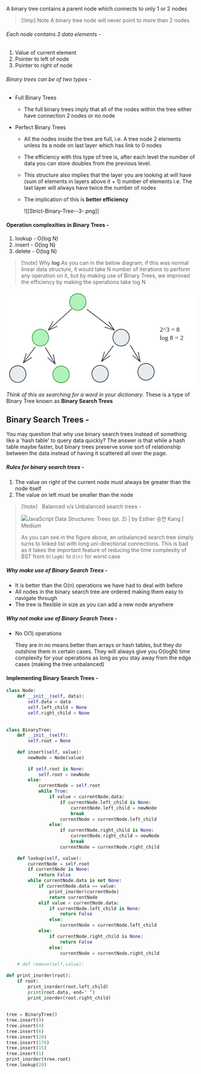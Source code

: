 A binary tree contains a parent node which connects to only 1 or 2 nodes

>[!imp] Note
>A binary tree node will never point to more than 2 nodes

###### Each node contains 3 data elements - 
1. Value of current element
2. Pointer to left of node
3. Pointer to right of node

###### Binary trees can be of two types - 
- Full Binary Trees
	- The full binary trees imply that all of the nodes within the tree either have connection 2 nodes or no node

- Perfect Binary Trees
	- All the nodes inside the tree are full, i.e. A tree node 2 elements unless its a node on last layer which has link to 0 nodes
	- The efficiency with this type of tree is, after each level the number of data you can store doubles from the previous level.
	- This structure also implies that the layer you are looking at will have (sum of elements in layers above it + 1) number of elements i.e. The last layer will always have twice the number of nodes
	- The implication of this is **better efficiency**

		![[Strict-Binary-Tree--3-.png]]

#### Operation complexities in Binary Trees - 
1. lookup - O(log N)
2. insert - O(log N)
3. delete - O(log N)

>[!note] Why **log**
>As you can in the below diagram, if this was normal linear data structure, it would take N number of iterations to perform any operation on it, but by making use of Binary Trees, we improved the efficiency by making the operations take log N

<svg version="1.1" xmlns="http://www.w3.org/2000/svg" viewBox="0 0 576.2291641235352 291.5" width="576.2291641235352" height="291.5">
  <!-- svg-source:excalidraw -->
  
  <defs>
    <style class="style-fonts">
      @font-face {
        font-family: "Virgil";
        src: url("https://excalidraw.com/Virgil.woff2");
      }
      @font-face {
        font-family: "Cascadia";
        src: url("https://excalidraw.com/Cascadia.woff2");
      }
    </style>
    
  </defs>
  <rect x="0" y="0" width="576.2291641235352" height="291.5" fill="#ffffff"></rect><g stroke-linecap="round" transform="translate(193 10) rotate(0 25 25.5)"><path d="M50 25.5 C50 26.98, 49.87 28.47, 49.62 29.93 C49.37 31.38, 48.99 32.83, 48.49 34.22 C48 35.61, 47.37 36.97, 46.65 38.25 C45.93 39.53, 45.08 40.76, 44.15 41.89 C43.22 43.02, 42.18 44.09, 41.07 45.03 C39.96 45.98, 38.75 46.85, 37.5 47.58 C36.25 48.32, 34.91 48.96, 33.55 49.46 C32.19 49.97, 30.77 50.36, 29.34 50.61 C27.92 50.87, 26.45 51, 25 51 C23.55 51, 22.08 50.87, 20.66 50.61 C19.23 50.36, 17.81 49.97, 16.45 49.46 C15.09 48.96, 13.75 48.32, 12.5 47.58 C11.25 46.85, 10.04 45.98, 8.93 45.03 C7.82 44.09, 6.78 43.02, 5.85 41.89 C4.92 40.76, 4.07 39.53, 3.35 38.25 C2.63 36.97, 2 35.61, 1.51 34.22 C1.01 32.83, 0.63 31.38, 0.38 29.93 C0.13 28.47, 0 26.98, 0 25.5 C0 24.02, 0.13 22.53, 0.38 21.07 C0.63 19.62, 1.01 18.17, 1.51 16.78 C2 15.39, 2.63 14.03, 3.35 12.75 C4.07 11.47, 4.92 10.24, 5.85 9.11 C6.78 7.98, 7.82 6.91, 8.93 5.97 C10.04 5.02, 11.25 4.15, 12.5 3.42 C13.75 2.68, 15.09 2.04, 16.45 1.54 C17.81 1.03, 19.23 0.64, 20.66 0.39 C22.08 0.13, 23.55 0, 25 0 C26.45 0, 27.92 0.13, 29.34 0.39 C30.77 0.64, 32.19 1.03, 33.55 1.54 C34.91 2.04, 36.25 2.68, 37.5 3.42 C38.75 4.15, 39.96 5.02, 41.07 5.97 C42.18 6.91, 43.22 7.98, 44.15 9.11 C45.08 10.24, 45.93 11.47, 46.65 12.75 C47.37 14.03, 48 15.39, 48.49 16.78 C48.99 18.17, 49.37 19.62, 49.62 21.07 C49.87 22.53, 49.94 24.76, 50 25.5 C50.06 26.24, 50.06 24.76, 50 25.5" stroke="none" stroke-width="0" fill="#b2f2bb"></path><path d="M50 25.5 C50 26.98, 49.87 28.47, 49.62 29.93 C49.37 31.38, 48.99 32.83, 48.49 34.22 C48 35.61, 47.37 36.97, 46.65 38.25 C45.93 39.53, 45.08 40.76, 44.15 41.89 C43.22 43.02, 42.18 44.09, 41.07 45.03 C39.96 45.98, 38.75 46.85, 37.5 47.58 C36.25 48.32, 34.91 48.96, 33.55 49.46 C32.19 49.97, 30.77 50.36, 29.34 50.61 C27.92 50.87, 26.45 51, 25 51 C23.55 51, 22.08 50.87, 20.66 50.61 C19.23 50.36, 17.81 49.97, 16.45 49.46 C15.09 48.96, 13.75 48.32, 12.5 47.58 C11.25 46.85, 10.04 45.98, 8.93 45.03 C7.82 44.09, 6.78 43.02, 5.85 41.89 C4.92 40.76, 4.07 39.53, 3.35 38.25 C2.63 36.97, 2 35.61, 1.51 34.22 C1.01 32.83, 0.63 31.38, 0.38 29.93 C0.13 28.47, 0 26.98, 0 25.5 C0 24.02, 0.13 22.53, 0.38 21.07 C0.63 19.62, 1.01 18.17, 1.51 16.78 C2 15.39, 2.63 14.03, 3.35 12.75 C4.07 11.47, 4.92 10.24, 5.85 9.11 C6.78 7.98, 7.82 6.91, 8.93 5.97 C10.04 5.02, 11.25 4.15, 12.5 3.42 C13.75 2.68, 15.09 2.04, 16.45 1.54 C17.81 1.03, 19.23 0.64, 20.66 0.39 C22.08 0.13, 23.55 0, 25 0 C26.45 0, 27.92 0.13, 29.34 0.39 C30.77 0.64, 32.19 1.03, 33.55 1.54 C34.91 2.04, 36.25 2.68, 37.5 3.42 C38.75 4.15, 39.96 5.02, 41.07 5.97 C42.18 6.91, 43.22 7.98, 44.15 9.11 C45.08 10.24, 45.93 11.47, 46.65 12.75 C47.37 14.03, 48 15.39, 48.49 16.78 C48.99 18.17, 49.37 19.62, 49.62 21.07 C49.87 22.53, 49.94 24.76, 50 25.5 C50.06 26.24, 50.06 24.76, 50 25.5" stroke="#2f9e44" stroke-width="2" fill="none"></path></g><g stroke-linecap="round" transform="translate(79 118.5) rotate(0 25 25.5)"><path d="M50 25.5 C50 26.98, 49.87 28.47, 49.62 29.93 C49.37 31.38, 48.99 32.83, 48.49 34.22 C48 35.61, 47.37 36.97, 46.65 38.25 C45.93 39.53, 45.08 40.76, 44.15 41.89 C43.22 43.02, 42.18 44.09, 41.07 45.03 C39.96 45.98, 38.75 46.85, 37.5 47.58 C36.25 48.32, 34.91 48.96, 33.55 49.46 C32.19 49.97, 30.77 50.36, 29.34 50.61 C27.92 50.87, 26.45 51, 25 51 C23.55 51, 22.08 50.87, 20.66 50.61 C19.23 50.36, 17.81 49.97, 16.45 49.46 C15.09 48.96, 13.75 48.32, 12.5 47.58 C11.25 46.85, 10.04 45.98, 8.93 45.03 C7.82 44.09, 6.78 43.02, 5.85 41.89 C4.92 40.76, 4.07 39.53, 3.35 38.25 C2.63 36.97, 2 35.61, 1.51 34.22 C1.01 32.83, 0.63 31.38, 0.38 29.93 C0.13 28.47, 0 26.98, 0 25.5 C0 24.02, 0.13 22.53, 0.38 21.07 C0.63 19.62, 1.01 18.17, 1.51 16.78 C2 15.39, 2.63 14.03, 3.35 12.75 C4.07 11.47, 4.92 10.24, 5.85 9.11 C6.78 7.98, 7.82 6.91, 8.93 5.97 C10.04 5.02, 11.25 4.15, 12.5 3.42 C13.75 2.68, 15.09 2.04, 16.45 1.54 C17.81 1.03, 19.23 0.64, 20.66 0.39 C22.08 0.13, 23.55 0, 25 0 C26.45 0, 27.92 0.13, 29.34 0.39 C30.77 0.64, 32.19 1.03, 33.55 1.54 C34.91 2.04, 36.25 2.68, 37.5 3.42 C38.75 4.15, 39.96 5.02, 41.07 5.97 C42.18 6.91, 43.22 7.98, 44.15 9.11 C45.08 10.24, 45.93 11.47, 46.65 12.75 C47.37 14.03, 48 15.39, 48.49 16.78 C48.99 18.17, 49.37 19.62, 49.62 21.07 C49.87 22.53, 49.94 24.76, 50 25.5 C50.06 26.24, 50.06 24.76, 50 25.5" stroke="none" stroke-width="0" fill="#b2f2bb"></path><path d="M50 25.5 C50 26.98, 49.87 28.47, 49.62 29.93 C49.37 31.38, 48.99 32.83, 48.49 34.22 C48 35.61, 47.37 36.97, 46.65 38.25 C45.93 39.53, 45.08 40.76, 44.15 41.89 C43.22 43.02, 42.18 44.09, 41.07 45.03 C39.96 45.98, 38.75 46.85, 37.5 47.58 C36.25 48.32, 34.91 48.96, 33.55 49.46 C32.19 49.97, 30.77 50.36, 29.34 50.61 C27.92 50.87, 26.45 51, 25 51 C23.55 51, 22.08 50.87, 20.66 50.61 C19.23 50.36, 17.81 49.97, 16.45 49.46 C15.09 48.96, 13.75 48.32, 12.5 47.58 C11.25 46.85, 10.04 45.98, 8.93 45.03 C7.82 44.09, 6.78 43.02, 5.85 41.89 C4.92 40.76, 4.07 39.53, 3.35 38.25 C2.63 36.97, 2 35.61, 1.51 34.22 C1.01 32.83, 0.63 31.38, 0.38 29.93 C0.13 28.47, 0 26.98, 0 25.5 C0 24.02, 0.13 22.53, 0.38 21.07 C0.63 19.62, 1.01 18.17, 1.51 16.78 C2 15.39, 2.63 14.03, 3.35 12.75 C4.07 11.47, 4.92 10.24, 5.85 9.11 C6.78 7.98, 7.82 6.91, 8.93 5.97 C10.04 5.02, 11.25 4.15, 12.5 3.42 C13.75 2.68, 15.09 2.04, 16.45 1.54 C17.81 1.03, 19.23 0.64, 20.66 0.39 C22.08 0.13, 23.55 0, 25 0 C26.45 0, 27.92 0.13, 29.34 0.39 C30.77 0.64, 32.19 1.03, 33.55 1.54 C34.91 2.04, 36.25 2.68, 37.5 3.42 C38.75 4.15, 39.96 5.02, 41.07 5.97 C42.18 6.91, 43.22 7.98, 44.15 9.11 C45.08 10.24, 45.93 11.47, 46.65 12.75 C47.37 14.03, 48 15.39, 48.49 16.78 C48.99 18.17, 49.37 19.62, 49.62 21.07 C49.87 22.53, 49.94 24.76, 50 25.5 C50.06 26.24, 50.06 24.76, 50 25.5" stroke="#2f9e44" stroke-width="2" fill="none"></path></g><g stroke-linecap="round" transform="translate(261 228.5) rotate(0 25 25.5)"><path d="M50 25.5 C50 26.98, 49.87 28.47, 49.62 29.93 C49.37 31.38, 48.99 32.83, 48.49 34.22 C48 35.61, 47.37 36.97, 46.65 38.25 C45.93 39.53, 45.08 40.76, 44.15 41.89 C43.22 43.02, 42.18 44.09, 41.07 45.03 C39.96 45.98, 38.75 46.85, 37.5 47.58 C36.25 48.32, 34.91 48.96, 33.55 49.46 C32.19 49.97, 30.77 50.36, 29.34 50.61 C27.92 50.87, 26.45 51, 25 51 C23.55 51, 22.08 50.87, 20.66 50.61 C19.23 50.36, 17.81 49.97, 16.45 49.46 C15.09 48.96, 13.75 48.32, 12.5 47.58 C11.25 46.85, 10.04 45.98, 8.93 45.03 C7.82 44.09, 6.78 43.02, 5.85 41.89 C4.92 40.76, 4.07 39.53, 3.35 38.25 C2.63 36.97, 2 35.61, 1.51 34.22 C1.01 32.83, 0.63 31.38, 0.38 29.93 C0.13 28.47, 0 26.98, 0 25.5 C0 24.02, 0.13 22.53, 0.38 21.07 C0.63 19.62, 1.01 18.17, 1.51 16.78 C2 15.39, 2.63 14.03, 3.35 12.75 C4.07 11.47, 4.92 10.24, 5.85 9.11 C6.78 7.98, 7.82 6.91, 8.93 5.97 C10.04 5.02, 11.25 4.15, 12.5 3.42 C13.75 2.68, 15.09 2.04, 16.45 1.54 C17.81 1.03, 19.23 0.64, 20.66 0.39 C22.08 0.13, 23.55 0, 25 0 C26.45 0, 27.92 0.13, 29.34 0.39 C30.77 0.64, 32.19 1.03, 33.55 1.54 C34.91 2.04, 36.25 2.68, 37.5 3.42 C38.75 4.15, 39.96 5.02, 41.07 5.97 C42.18 6.91, 43.22 7.98, 44.15 9.11 C45.08 10.24, 45.93 11.47, 46.65 12.75 C47.37 14.03, 48 15.39, 48.49 16.78 C48.99 18.17, 49.37 19.62, 49.62 21.07 C49.87 22.53, 49.94 24.76, 50 25.5 C50.06 26.24, 50.06 24.76, 50 25.5" stroke="none" stroke-width="0" fill="#e9ecef"></path><path d="M50 25.5 C50 26.98, 49.87 28.47, 49.62 29.93 C49.37 31.38, 48.99 32.83, 48.49 34.22 C48 35.61, 47.37 36.97, 46.65 38.25 C45.93 39.53, 45.08 40.76, 44.15 41.89 C43.22 43.02, 42.18 44.09, 41.07 45.03 C39.96 45.98, 38.75 46.85, 37.5 47.58 C36.25 48.32, 34.91 48.96, 33.55 49.46 C32.19 49.97, 30.77 50.36, 29.34 50.61 C27.92 50.87, 26.45 51, 25 51 C23.55 51, 22.08 50.87, 20.66 50.61 C19.23 50.36, 17.81 49.97, 16.45 49.46 C15.09 48.96, 13.75 48.32, 12.5 47.58 C11.25 46.85, 10.04 45.98, 8.93 45.03 C7.82 44.09, 6.78 43.02, 5.85 41.89 C4.92 40.76, 4.07 39.53, 3.35 38.25 C2.63 36.97, 2 35.61, 1.51 34.22 C1.01 32.83, 0.63 31.38, 0.38 29.93 C0.13 28.47, 0 26.98, 0 25.5 C0 24.02, 0.13 22.53, 0.38 21.07 C0.63 19.62, 1.01 18.17, 1.51 16.78 C2 15.39, 2.63 14.03, 3.35 12.75 C4.07 11.47, 4.92 10.24, 5.85 9.11 C6.78 7.98, 7.82 6.91, 8.93 5.97 C10.04 5.02, 11.25 4.15, 12.5 3.42 C13.75 2.68, 15.09 2.04, 16.45 1.54 C17.81 1.03, 19.23 0.64, 20.66 0.39 C22.08 0.13, 23.55 0, 25 0 C26.45 0, 27.92 0.13, 29.34 0.39 C30.77 0.64, 32.19 1.03, 33.55 1.54 C34.91 2.04, 36.25 2.68, 37.5 3.42 C38.75 4.15, 39.96 5.02, 41.07 5.97 C42.18 6.91, 43.22 7.98, 44.15 9.11 C45.08 10.24, 45.93 11.47, 46.65 12.75 C47.37 14.03, 48 15.39, 48.49 16.78 C48.99 18.17, 49.37 19.62, 49.62 21.07 C49.87 22.53, 49.94 24.76, 50 25.5 C50.06 26.24, 50.06 24.76, 50 25.5" stroke="#343a40" stroke-width="2" fill="none"></path></g><g stroke-linecap="round" transform="translate(401 222.5) rotate(0 25 25.5)"><path d="M50 25.5 C50 26.98, 49.87 28.47, 49.62 29.93 C49.37 31.38, 48.99 32.83, 48.49 34.22 C48 35.61, 47.37 36.97, 46.65 38.25 C45.93 39.53, 45.08 40.76, 44.15 41.89 C43.22 43.02, 42.18 44.09, 41.07 45.03 C39.96 45.98, 38.75 46.85, 37.5 47.58 C36.25 48.32, 34.91 48.96, 33.55 49.46 C32.19 49.97, 30.77 50.36, 29.34 50.61 C27.92 50.87, 26.45 51, 25 51 C23.55 51, 22.08 50.87, 20.66 50.61 C19.23 50.36, 17.81 49.97, 16.45 49.46 C15.09 48.96, 13.75 48.32, 12.5 47.58 C11.25 46.85, 10.04 45.98, 8.93 45.03 C7.82 44.09, 6.78 43.02, 5.85 41.89 C4.92 40.76, 4.07 39.53, 3.35 38.25 C2.63 36.97, 2 35.61, 1.51 34.22 C1.01 32.83, 0.63 31.38, 0.38 29.93 C0.13 28.47, 0 26.98, 0 25.5 C0 24.02, 0.13 22.53, 0.38 21.07 C0.63 19.62, 1.01 18.17, 1.51 16.78 C2 15.39, 2.63 14.03, 3.35 12.75 C4.07 11.47, 4.92 10.24, 5.85 9.11 C6.78 7.98, 7.82 6.91, 8.93 5.97 C10.04 5.02, 11.25 4.15, 12.5 3.42 C13.75 2.68, 15.09 2.04, 16.45 1.54 C17.81 1.03, 19.23 0.64, 20.66 0.39 C22.08 0.13, 23.55 0, 25 0 C26.45 0, 27.92 0.13, 29.34 0.39 C30.77 0.64, 32.19 1.03, 33.55 1.54 C34.91 2.04, 36.25 2.68, 37.5 3.42 C38.75 4.15, 39.96 5.02, 41.07 5.97 C42.18 6.91, 43.22 7.98, 44.15 9.11 C45.08 10.24, 45.93 11.47, 46.65 12.75 C47.37 14.03, 48 15.39, 48.49 16.78 C48.99 18.17, 49.37 19.62, 49.62 21.07 C49.87 22.53, 49.94 24.76, 50 25.5 C50.06 26.24, 50.06 24.76, 50 25.5" stroke="none" stroke-width="0" fill="#e9ecef"></path><path d="M50 25.5 C50 26.98, 49.87 28.47, 49.62 29.93 C49.37 31.38, 48.99 32.83, 48.49 34.22 C48 35.61, 47.37 36.97, 46.65 38.25 C45.93 39.53, 45.08 40.76, 44.15 41.89 C43.22 43.02, 42.18 44.09, 41.07 45.03 C39.96 45.98, 38.75 46.85, 37.5 47.58 C36.25 48.32, 34.91 48.96, 33.55 49.46 C32.19 49.97, 30.77 50.36, 29.34 50.61 C27.92 50.87, 26.45 51, 25 51 C23.55 51, 22.08 50.87, 20.66 50.61 C19.23 50.36, 17.81 49.97, 16.45 49.46 C15.09 48.96, 13.75 48.32, 12.5 47.58 C11.25 46.85, 10.04 45.98, 8.93 45.03 C7.82 44.09, 6.78 43.02, 5.85 41.89 C4.92 40.76, 4.07 39.53, 3.35 38.25 C2.63 36.97, 2 35.61, 1.51 34.22 C1.01 32.83, 0.63 31.38, 0.38 29.93 C0.13 28.47, 0 26.98, 0 25.5 C0 24.02, 0.13 22.53, 0.38 21.07 C0.63 19.62, 1.01 18.17, 1.51 16.78 C2 15.39, 2.63 14.03, 3.35 12.75 C4.07 11.47, 4.92 10.24, 5.85 9.11 C6.78 7.98, 7.82 6.91, 8.93 5.97 C10.04 5.02, 11.25 4.15, 12.5 3.42 C13.75 2.68, 15.09 2.04, 16.45 1.54 C17.81 1.03, 19.23 0.64, 20.66 0.39 C22.08 0.13, 23.55 0, 25 0 C26.45 0, 27.92 0.13, 29.34 0.39 C30.77 0.64, 32.19 1.03, 33.55 1.54 C34.91 2.04, 36.25 2.68, 37.5 3.42 C38.75 4.15, 39.96 5.02, 41.07 5.97 C42.18 6.91, 43.22 7.98, 44.15 9.11 C45.08 10.24, 45.93 11.47, 46.65 12.75 C47.37 14.03, 48 15.39, 48.49 16.78 C48.99 18.17, 49.37 19.62, 49.62 21.07 C49.87 22.53, 49.94 24.76, 50 25.5 C50.06 26.24, 50.06 24.76, 50 25.5" stroke="#343a40" stroke-width="2" fill="none"></path></g><g stroke-linecap="round" transform="translate(142 230.5) rotate(0 25 25.5)"><path d="M50 25.5 C50 26.98, 49.87 28.47, 49.62 29.93 C49.37 31.38, 48.99 32.83, 48.49 34.22 C48 35.61, 47.37 36.97, 46.65 38.25 C45.93 39.53, 45.08 40.76, 44.15 41.89 C43.22 43.02, 42.18 44.09, 41.07 45.03 C39.96 45.98, 38.75 46.85, 37.5 47.58 C36.25 48.32, 34.91 48.96, 33.55 49.46 C32.19 49.97, 30.77 50.36, 29.34 50.61 C27.92 50.87, 26.45 51, 25 51 C23.55 51, 22.08 50.87, 20.66 50.61 C19.23 50.36, 17.81 49.97, 16.45 49.46 C15.09 48.96, 13.75 48.32, 12.5 47.58 C11.25 46.85, 10.04 45.98, 8.93 45.03 C7.82 44.09, 6.78 43.02, 5.85 41.89 C4.92 40.76, 4.07 39.53, 3.35 38.25 C2.63 36.97, 2 35.61, 1.51 34.22 C1.01 32.83, 0.63 31.38, 0.38 29.93 C0.13 28.47, 0 26.98, 0 25.5 C0 24.02, 0.13 22.53, 0.38 21.07 C0.63 19.62, 1.01 18.17, 1.51 16.78 C2 15.39, 2.63 14.03, 3.35 12.75 C4.07 11.47, 4.92 10.24, 5.85 9.11 C6.78 7.98, 7.82 6.91, 8.93 5.97 C10.04 5.02, 11.25 4.15, 12.5 3.42 C13.75 2.68, 15.09 2.04, 16.45 1.54 C17.81 1.03, 19.23 0.64, 20.66 0.39 C22.08 0.13, 23.55 0, 25 0 C26.45 0, 27.92 0.13, 29.34 0.39 C30.77 0.64, 32.19 1.03, 33.55 1.54 C34.91 2.04, 36.25 2.68, 37.5 3.42 C38.75 4.15, 39.96 5.02, 41.07 5.97 C42.18 6.91, 43.22 7.98, 44.15 9.11 C45.08 10.24, 45.93 11.47, 46.65 12.75 C47.37 14.03, 48 15.39, 48.49 16.78 C48.99 18.17, 49.37 19.62, 49.62 21.07 C49.87 22.53, 49.94 24.76, 50 25.5 C50.06 26.24, 50.06 24.76, 50 25.5" stroke="none" stroke-width="0" fill="#b2f2bb"></path><path d="M50 25.5 C50 26.98, 49.87 28.47, 49.62 29.93 C49.37 31.38, 48.99 32.83, 48.49 34.22 C48 35.61, 47.37 36.97, 46.65 38.25 C45.93 39.53, 45.08 40.76, 44.15 41.89 C43.22 43.02, 42.18 44.09, 41.07 45.03 C39.96 45.98, 38.75 46.85, 37.5 47.58 C36.25 48.32, 34.91 48.96, 33.55 49.46 C32.19 49.97, 30.77 50.36, 29.34 50.61 C27.92 50.87, 26.45 51, 25 51 C23.55 51, 22.08 50.87, 20.66 50.61 C19.23 50.36, 17.81 49.97, 16.45 49.46 C15.09 48.96, 13.75 48.32, 12.5 47.58 C11.25 46.85, 10.04 45.98, 8.93 45.03 C7.82 44.09, 6.78 43.02, 5.85 41.89 C4.92 40.76, 4.07 39.53, 3.35 38.25 C2.63 36.97, 2 35.61, 1.51 34.22 C1.01 32.83, 0.63 31.38, 0.38 29.93 C0.13 28.47, 0 26.98, 0 25.5 C0 24.02, 0.13 22.53, 0.38 21.07 C0.63 19.62, 1.01 18.17, 1.51 16.78 C2 15.39, 2.63 14.03, 3.35 12.75 C4.07 11.47, 4.92 10.24, 5.85 9.11 C6.78 7.98, 7.82 6.91, 8.93 5.97 C10.04 5.02, 11.25 4.15, 12.5 3.42 C13.75 2.68, 15.09 2.04, 16.45 1.54 C17.81 1.03, 19.23 0.64, 20.66 0.39 C22.08 0.13, 23.55 0, 25 0 C26.45 0, 27.92 0.13, 29.34 0.39 C30.77 0.64, 32.19 1.03, 33.55 1.54 C34.91 2.04, 36.25 2.68, 37.5 3.42 C38.75 4.15, 39.96 5.02, 41.07 5.97 C42.18 6.91, 43.22 7.98, 44.15 9.11 C45.08 10.24, 45.93 11.47, 46.65 12.75 C47.37 14.03, 48 15.39, 48.49 16.78 C48.99 18.17, 49.37 19.62, 49.62 21.07 C49.87 22.53, 49.94 24.76, 50 25.5 C50.06 26.24, 50.06 24.76, 50 25.5" stroke="#2f9e44" stroke-width="2" fill="none"></path></g><g stroke-linecap="round" transform="translate(325 118.5) rotate(0 25 25.5)"><path d="M50 25.5 C50 26.98, 49.87 28.47, 49.62 29.93 C49.37 31.38, 48.99 32.83, 48.49 34.22 C48 35.61, 47.37 36.97, 46.65 38.25 C45.93 39.53, 45.08 40.76, 44.15 41.89 C43.22 43.02, 42.18 44.09, 41.07 45.03 C39.96 45.98, 38.75 46.85, 37.5 47.58 C36.25 48.32, 34.91 48.96, 33.55 49.46 C32.19 49.97, 30.77 50.36, 29.34 50.61 C27.92 50.87, 26.45 51, 25 51 C23.55 51, 22.08 50.87, 20.66 50.61 C19.23 50.36, 17.81 49.97, 16.45 49.46 C15.09 48.96, 13.75 48.32, 12.5 47.58 C11.25 46.85, 10.04 45.98, 8.93 45.03 C7.82 44.09, 6.78 43.02, 5.85 41.89 C4.92 40.76, 4.07 39.53, 3.35 38.25 C2.63 36.97, 2 35.61, 1.51 34.22 C1.01 32.83, 0.63 31.38, 0.38 29.93 C0.13 28.47, 0 26.98, 0 25.5 C0 24.02, 0.13 22.53, 0.38 21.07 C0.63 19.62, 1.01 18.17, 1.51 16.78 C2 15.39, 2.63 14.03, 3.35 12.75 C4.07 11.47, 4.92 10.24, 5.85 9.11 C6.78 7.98, 7.82 6.91, 8.93 5.97 C10.04 5.02, 11.25 4.15, 12.5 3.42 C13.75 2.68, 15.09 2.04, 16.45 1.54 C17.81 1.03, 19.23 0.64, 20.66 0.39 C22.08 0.13, 23.55 0, 25 0 C26.45 0, 27.92 0.13, 29.34 0.39 C30.77 0.64, 32.19 1.03, 33.55 1.54 C34.91 2.04, 36.25 2.68, 37.5 3.42 C38.75 4.15, 39.96 5.02, 41.07 5.97 C42.18 6.91, 43.22 7.98, 44.15 9.11 C45.08 10.24, 45.93 11.47, 46.65 12.75 C47.37 14.03, 48 15.39, 48.49 16.78 C48.99 18.17, 49.37 19.62, 49.62 21.07 C49.87 22.53, 49.94 24.76, 50 25.5 C50.06 26.24, 50.06 24.76, 50 25.5" stroke="none" stroke-width="0" fill="#e9ecef"></path><path d="M50 25.5 C50 26.98, 49.87 28.47, 49.62 29.93 C49.37 31.38, 48.99 32.83, 48.49 34.22 C48 35.61, 47.37 36.97, 46.65 38.25 C45.93 39.53, 45.08 40.76, 44.15 41.89 C43.22 43.02, 42.18 44.09, 41.07 45.03 C39.96 45.98, 38.75 46.85, 37.5 47.58 C36.25 48.32, 34.91 48.96, 33.55 49.46 C32.19 49.97, 30.77 50.36, 29.34 50.61 C27.92 50.87, 26.45 51, 25 51 C23.55 51, 22.08 50.87, 20.66 50.61 C19.23 50.36, 17.81 49.97, 16.45 49.46 C15.09 48.96, 13.75 48.32, 12.5 47.58 C11.25 46.85, 10.04 45.98, 8.93 45.03 C7.82 44.09, 6.78 43.02, 5.85 41.89 C4.92 40.76, 4.07 39.53, 3.35 38.25 C2.63 36.97, 2 35.61, 1.51 34.22 C1.01 32.83, 0.63 31.38, 0.38 29.93 C0.13 28.47, 0 26.98, 0 25.5 C0 24.02, 0.13 22.53, 0.38 21.07 C0.63 19.62, 1.01 18.17, 1.51 16.78 C2 15.39, 2.63 14.03, 3.35 12.75 C4.07 11.47, 4.92 10.24, 5.85 9.11 C6.78 7.98, 7.82 6.91, 8.93 5.97 C10.04 5.02, 11.25 4.15, 12.5 3.42 C13.75 2.68, 15.09 2.04, 16.45 1.54 C17.81 1.03, 19.23 0.64, 20.66 0.39 C22.08 0.13, 23.55 0, 25 0 C26.45 0, 27.92 0.13, 29.34 0.39 C30.77 0.64, 32.19 1.03, 33.55 1.54 C34.91 2.04, 36.25 2.68, 37.5 3.42 C38.75 4.15, 39.96 5.02, 41.07 5.97 C42.18 6.91, 43.22 7.98, 44.15 9.11 C45.08 10.24, 45.93 11.47, 46.65 12.75 C47.37 14.03, 48 15.39, 48.49 16.78 C48.99 18.17, 49.37 19.62, 49.62 21.07 C49.87 22.53, 49.94 24.76, 50 25.5 C50.06 26.24, 50.06 24.76, 50 25.5" stroke="#343a40" stroke-width="2" fill="none"></path></g><g stroke-linecap="round" transform="translate(10 229.5) rotate(0 25 25.5)"><path d="M50 25.5 C50 26.98, 49.87 28.47, 49.62 29.93 C49.37 31.38, 48.99 32.83, 48.49 34.22 C48 35.61, 47.37 36.97, 46.65 38.25 C45.93 39.53, 45.08 40.76, 44.15 41.89 C43.22 43.02, 42.18 44.09, 41.07 45.03 C39.96 45.98, 38.75 46.85, 37.5 47.58 C36.25 48.32, 34.91 48.96, 33.55 49.46 C32.19 49.97, 30.77 50.36, 29.34 50.61 C27.92 50.87, 26.45 51, 25 51 C23.55 51, 22.08 50.87, 20.66 50.61 C19.23 50.36, 17.81 49.97, 16.45 49.46 C15.09 48.96, 13.75 48.32, 12.5 47.58 C11.25 46.85, 10.04 45.98, 8.93 45.03 C7.82 44.09, 6.78 43.02, 5.85 41.89 C4.92 40.76, 4.07 39.53, 3.35 38.25 C2.63 36.97, 2 35.61, 1.51 34.22 C1.01 32.83, 0.63 31.38, 0.38 29.93 C0.13 28.47, 0 26.98, 0 25.5 C0 24.02, 0.13 22.53, 0.38 21.07 C0.63 19.62, 1.01 18.17, 1.51 16.78 C2 15.39, 2.63 14.03, 3.35 12.75 C4.07 11.47, 4.92 10.24, 5.85 9.11 C6.78 7.98, 7.82 6.91, 8.93 5.97 C10.04 5.02, 11.25 4.15, 12.5 3.42 C13.75 2.68, 15.09 2.04, 16.45 1.54 C17.81 1.03, 19.23 0.64, 20.66 0.39 C22.08 0.13, 23.55 0, 25 0 C26.45 0, 27.92 0.13, 29.34 0.39 C30.77 0.64, 32.19 1.03, 33.55 1.54 C34.91 2.04, 36.25 2.68, 37.5 3.42 C38.75 4.15, 39.96 5.02, 41.07 5.97 C42.18 6.91, 43.22 7.98, 44.15 9.11 C45.08 10.24, 45.93 11.47, 46.65 12.75 C47.37 14.03, 48 15.39, 48.49 16.78 C48.99 18.17, 49.37 19.62, 49.62 21.07 C49.87 22.53, 49.94 24.76, 50 25.5 C50.06 26.24, 50.06 24.76, 50 25.5" stroke="none" stroke-width="0" fill="#e9ecef"></path><path d="M50 25.5 C50 26.98, 49.87 28.47, 49.62 29.93 C49.37 31.38, 48.99 32.83, 48.49 34.22 C48 35.61, 47.37 36.97, 46.65 38.25 C45.93 39.53, 45.08 40.76, 44.15 41.89 C43.22 43.02, 42.18 44.09, 41.07 45.03 C39.96 45.98, 38.75 46.85, 37.5 47.58 C36.25 48.32, 34.91 48.96, 33.55 49.46 C32.19 49.97, 30.77 50.36, 29.34 50.61 C27.92 50.87, 26.45 51, 25 51 C23.55 51, 22.08 50.87, 20.66 50.61 C19.23 50.36, 17.81 49.97, 16.45 49.46 C15.09 48.96, 13.75 48.32, 12.5 47.58 C11.25 46.85, 10.04 45.98, 8.93 45.03 C7.82 44.09, 6.78 43.02, 5.85 41.89 C4.92 40.76, 4.07 39.53, 3.35 38.25 C2.63 36.97, 2 35.61, 1.51 34.22 C1.01 32.83, 0.63 31.38, 0.38 29.93 C0.13 28.47, 0 26.98, 0 25.5 C0 24.02, 0.13 22.53, 0.38 21.07 C0.63 19.62, 1.01 18.17, 1.51 16.78 C2 15.39, 2.63 14.03, 3.35 12.75 C4.07 11.47, 4.92 10.24, 5.85 9.11 C6.78 7.98, 7.82 6.91, 8.93 5.97 C10.04 5.02, 11.25 4.15, 12.5 3.42 C13.75 2.68, 15.09 2.04, 16.45 1.54 C17.81 1.03, 19.23 0.64, 20.66 0.39 C22.08 0.13, 23.55 0, 25 0 C26.45 0, 27.92 0.13, 29.34 0.39 C30.77 0.64, 32.19 1.03, 33.55 1.54 C34.91 2.04, 36.25 2.68, 37.5 3.42 C38.75 4.15, 39.96 5.02, 41.07 5.97 C42.18 6.91, 43.22 7.98, 44.15 9.11 C45.08 10.24, 45.93 11.47, 46.65 12.75 C47.37 14.03, 48 15.39, 48.49 16.78 C48.99 18.17, 49.37 19.62, 49.62 21.07 C49.87 22.53, 49.94 24.76, 50 25.5 C50.06 26.24, 50.06 24.76, 50 25.5" stroke="#343a40" stroke-width="2" fill="none"></path></g><g stroke-linecap="round"><g transform="translate(199 57) rotate(0 -35.5 32)"><path d="M0 0 C-11.83 10.67, -59.17 53.33, -71 64 M0 0 C-11.83 10.67, -59.17 53.33, -71 64" stroke="#343a40" stroke-width="2" fill="none"></path></g><g transform="translate(199 57) rotate(0 -35.5 32)"><path d="M-56.93 37.5 C-60.55 44.32, -64.16 51.13, -71 64 M-56.93 37.5 C-61.59 46.28, -66.25 55.05, -71 64" stroke="#343a40" stroke-width="2" fill="none"></path></g><g transform="translate(199 57) rotate(0 -35.5 32)"><path d="M-43.19 52.75 C-50.34 55.64, -57.49 58.53, -71 64 M-43.19 52.75 C-52.4 56.47, -61.61 60.2, -71 64" stroke="#343a40" stroke-width="2" fill="none"></path></g></g><mask></mask><g stroke-linecap="round"><g transform="translate(246 58) rotate(0 41.5 31.5)"><path d="M0 0 C13.83 10.5, 69.17 52.5, 83 63 M0 0 C13.83 10.5, 69.17 52.5, 83 63" stroke="#343a40" stroke-width="2" fill="none"></path></g><g transform="translate(246 58) rotate(0 41.5 31.5)"><path d="M54.34 54.13 C62.11 56.53, 69.88 58.94, 83 63 M54.34 54.13 C62.81 56.75, 71.28 59.37, 83 63" stroke="#343a40" stroke-width="2" fill="none"></path></g><g transform="translate(246 58) rotate(0 41.5 31.5)"><path d="M66.75 37.78 C71.16 44.62, 75.56 51.46, 83 63 M66.75 37.78 C71.55 45.24, 76.35 52.69, 83 63" stroke="#343a40" stroke-width="2" fill="none"></path></g></g><mask></mask><g stroke-linecap="round"><g transform="translate(326.5 168.5) rotate(0 -18 24)"><path d="M0 0 C-6 8, -30 40, -36 48 M0 0 C-6 8, -30 40, -36 48" stroke="#343a40" stroke-width="2" fill="none"></path></g><g transform="translate(326.5 168.5) rotate(0 -18 24)"><path d="M-27.29 19.29 C-30.49 29.83, -33.69 40.37, -36 48 M-27.29 19.29 C-29.18 25.52, -31.07 31.75, -36 48" stroke="#343a40" stroke-width="2" fill="none"></path></g><g transform="translate(326.5 168.5) rotate(0 -18 24)"><path d="M-10.88 31.6 C-20.1 37.62, -29.32 43.64, -36 48 M-10.88 31.6 C-16.33 35.16, -21.78 38.72, -36 48" stroke="#343a40" stroke-width="2" fill="none"></path></g></g><mask></mask><g stroke-linecap="round"><g transform="translate(378 167) rotate(0 15 25)"><path d="M0 0 C5 8.33, 25 41.67, 30 50 M0 0 C5 8.33, 25 41.67, 30 50" stroke="#343a40" stroke-width="2" fill="none"></path></g><g transform="translate(378 167) rotate(0 15 25)"><path d="M7.35 31.64 C14.67 37.57, 21.98 43.5, 30 50 M7.35 31.64 C14.71 37.6, 22.06 43.56, 30 50" stroke="#343a40" stroke-width="2" fill="none"></path></g><g transform="translate(378 167) rotate(0 15 25)"><path d="M24.46 21.38 C26.25 30.62, 28.04 39.86, 30 50 M24.46 21.38 C26.26 30.67, 28.06 39.97, 30 50" stroke="#343a40" stroke-width="2" fill="none"></path></g></g><mask></mask><g stroke-linecap="round"><g transform="translate(88 173) rotate(0 -18 24)"><path d="M0 0 C-6 8, -30 40, -36 48 M0 0 C-6 8, -30 40, -36 48" stroke="#343a40" stroke-width="2" fill="none"></path></g><g transform="translate(88 173) rotate(0 -18 24)"><path d="M-27.29 19.29 C-30.31 29.25, -33.34 39.22, -36 48 M-27.29 19.29 C-29.4 26.23, -31.5 33.17, -36 48" stroke="#343a40" stroke-width="2" fill="none"></path></g><g transform="translate(88 173) rotate(0 -18 24)"><path d="M-10.88 31.6 C-19.59 37.29, -28.31 42.98, -36 48 M-10.88 31.6 C-16.95 35.57, -23.02 39.53, -36 48" stroke="#343a40" stroke-width="2" fill="none"></path></g></g><mask></mask><g stroke-linecap="round"><g transform="translate(119 174) rotate(0 15 25)"><path d="M0 0 C5 8.33, 25 41.67, 30 50 M0 0 C5 8.33, 25 41.67, 30 50" stroke="#343a40" stroke-width="2" fill="none"></path></g><g transform="translate(119 174) rotate(0 15 25)"><path d="M7.35 31.64 C13.99 37.01, 20.62 42.39, 30 50 M7.35 31.64 C12.01 35.41, 16.66 39.18, 30 50" stroke="#343a40" stroke-width="2" fill="none"></path></g><g transform="translate(119 174) rotate(0 15 25)"><path d="M24.46 21.38 C26.08 29.76, 27.7 38.14, 30 50 M24.46 21.38 C25.59 27.26, 26.73 33.14, 30 50" stroke="#343a40" stroke-width="2" fill="none"></path></g></g><mask></mask><g transform="translate(468 108) rotate(0 49.11458206176758 25)"><text x="0" y="0" font-family="Virgil, Segoe UI Emoji" font-size="20px" fill="#1e1e1e" text-anchor="start" style="white-space: pre;" direction="ltr" dominant-baseline="text-before-edge">2^3 = 8</text><text x="0" y="25" font-family="Virgil, Segoe UI Emoji" font-size="20px" fill="#1e1e1e" text-anchor="start" style="white-space: pre;" direction="ltr" dominant-baseline="text-before-edge">log 8 = 2</text></g></svg>

_Think of this as searching for a word in your dictionary_. These is a type of Binary Tree known as **Binary Search Trees**


## Binary Search Trees - 

You may question that why use binary search trees instead of something like a 'hash table' to query data quickly? The answer is that while a hash table maybe faster, but binary trees preserve some sort of relationship between the data instead of having it scattered all over the page.

##### Rules for binary search trees - 
1. The value on right of the current node must always be greater than the node itself
2. The value on left must be smaller than the node



>[!note]  &nbsp; Balanced v/s Unbalanced search trees - 
>
> ![JavaScript Data Structures: Trees (pt. 2) | by Esther 승연 Kang | Medium](https://miro.medium.com/v2/resize:fit:642/1*YCWEjg515gqAjFojHioZ8Q.png)
>
>As you can see in the figure above, an unbalanced search tree simply turns to linked list with long uni-directional connections. This is bad as it takes the important feature of reducing the time complexity of BST from `O(logN)` to `O(n)` for worst case


##### Why make use of Binary Search Trees - 
- It is better than the O(n) operations we have had to deal with before
- All nodes in the binary search tree are ordered making them easy to navigate through
- The tree is flexible in size as you can add a new node anywhere

##### Why not make use of Binary Search Trees - 
- No O(1) operations

	They are in no means better than arrays or hash tables, but they do outshine them in certain cases. They will always give you O(logN) time complexity for your operations as long as you stay away from the edge cases (making the tree unbalanced)


#### Implementing Binary Search Trees - 
```python
class Node:  
    def __init__(self, data):  
        self.data = data  
        self.left_child = None  
        self.right_child = None  
  
  
class BinaryTree:  
    def __init__(self):  
        self.root = None  
  
    def insert(self, value):  
        newNode = Node(value)  
  
        if self.root is None:  
            self.root = newNode  
        else:  
            currentNode = self.root  
            while True:  
                if value < currentNode.data:  
                    if currentNode.left_child is None:  
                        currentNode.left_child = newNode  
                        break  
                    currentNode = currentNode.left_child  
                else:  
                    if currentNode.right_child is None:  
                        currentNode.right_child = newNode  
                        break  
                    currentNode = currentNode.right_child  
  
    def lookup(self, value):  
        currentNode = self.root  
        if currentNode is None:  
            return False  
        while currentNode.data is not None:  
            if currentNode.data == value:  
                print_inorder(currentNode)  
                return currentNode  
            elif value < currentNode.data:  
                if currentNode.left_child is None:  
                    return False  
                else:  
                    currentNode = currentNode.left_child  
            else:  
                if currentNode.right_child is None:  
                    return False  
                else:  
                    currentNode = currentNode.right_child  
  
    # def remove(self,value):  
     
def print_inorder(root):  
    if root:  
        print_inorder(root.left_child)  
        print(root.data, end=" ")  
        print_inorder(root.right_child)  
  
  
tree = BinaryTree()  
tree.insert(9)  
tree.insert(4)  
tree.insert(6)  
tree.insert(20)  
tree.insert(170)  
tree.insert(15)  
tree.insert(1)  
print_inorder(tree.root)  
tree.lookup(20)
```
